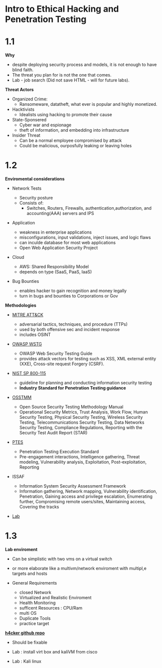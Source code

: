 # Intro to Ethical Hacking and Penetration Testing

# 1.1

**Why** 
-  despite deploying security process and models, it is not enough to have blind faith. 
- The threat you plan for is not the one that comes. 
- Lab - job search (Did not save HTML - will for future labs).

**Threat Actors**
- Organized Crime:
    - Ransomeware, datatheft, what ever is popular and highly monetized. 
- Hacktivists 
    - Idealists using hacking to promote their cause
- State-Sponsered 
    - Cyber war and espionage
    - theft of information, and embedding into infrastructure
- Insider Threat 
    - Can be a normal employee compromised by attack
    - Could be malicious, ourposfully leaking or leaving holes

# 1.2

**Enviromental considerations**

- Network Tests 
    - Security posture
    - Consists of:
        - Switches, Routers, Firewalls, authentication,authorization, and accounting(AAA) servers and IPS
- Application
    - weakness in enterprise applications 
    - misconfigurations, input validations, inject issues, and logic flaws
    - can inculde database for most web applications
    - Open Web Application Security Project
- Cloud 
    - AWS: Shared Responsibility Model
    - depends on type (SaaS, PaaS, IaaS) 

- Bug Bounties
    - enables hacker to gain recognition and money legally
    - turn in bugs and bounties to Corporations or Gov

**Methodologies**

- [MITRE ATT&CK](https://attack.mitre.org/)
    - adversarial tactics, techniques, and procedure (TTPs)
    - used by both offensive sec and incident response
    - includes OSINT
    

- [OWASP WSTG](https://owasp.org/www-project-web-security-testing-guide/)
    - OWASP Web Security Testing Guide
    - provides attack vectors for testing such as XSS, XML external entity (XXE), Cross-site request Forgery (CSRF).

- [NIST SP 800-115](https://csrc.nist.gov/publications/detail/sp/800-115/final)
    - guideline for planning and conducting information security testing
    - **Industry Standard for Penetration Testing guidance**

- [OSSTMM](https://www.isecom.org/)
    - Open Source Security Testing Methodology Manual
    - Operational Security Metrics, Trust Analysis, Work Flow, Human Security Testing, Physical Security Testing, Wireless Security Testing, Telecommunications Security Testing, Data Networks Security Testing, Compliance Regulations, Reporting with the Security Test Audit Report (STAR)

- [PTES](http://www.pentest-standard.org/)
    - Penetration Testing Execution Standard
    - Pre-engagement interactions, Intelligence gathering, Threat modeling, Vulnerability analysis, Exploitation, Post-exploitation, Reporting

- ISSAF
    - Information System Security Assessment Framework
    - Information gathering, Network mapping, Vulnerability identification, Penetration, Gaining access and privilege escalation, Enumerating further,  Compromising remote users/sites, Maintaining access, Covering the tracks

- [Lab](1.2.6-Lab_Compare_Pentesting_Methodologies.html) 

# 1.3

**Lab enviroment**

- Can be simplistic with two vms on a virtual switch

- or more elaborate like a multivm/network enviroment with multipl,e targets and hosts

- General Requirements
    - closed Network
    - Virtualized and Realistic Enviroment
    - Health Monitoring
    - sufficent Resources : CPU/Ram
    - multi OS
    - Duplicate Tools
    - practice target

**[h4cker github repo](https://github.com/The-Art-of-Hacking/h4cker)** 

- Should be fixable

- Lab : install virt box and kaliVM from cisco
- Lab : Kali linux